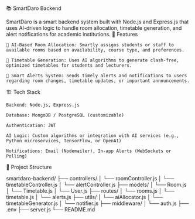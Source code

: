 📚 SmartDaro Backend

SmartDaro is a smart backend system built with Node.js and Express.js that uses AI-driven logic to handle room allocation, timetable generation, and alert notifications for academic institutions.
🚀 Features

    🧠 AI-Based Room Allocation: Smartly assigns students or staff to available rooms based on availability, course type, and preferences.

    📅 Timetable Generation: Uses AI algorithms to generate clash-free, optimized timetables for students and lecturers.

    🔔 Smart Alerts System: Sends timely alerts and notifications to users regarding room changes, timetable updates, or important announcements.

🏗️ Tech Stack

    Backend: Node.js, Express.js

    Database: MongoDB / PostgreSQL (customizable)

    Authentication: JWT

    AI Logic: Custom algorithms or integration with AI services (e.g., Python microservices, TensorFlow, or OpenAI)

    Notifications: Email (Nodemailer), In-app Alerts (WebSockets or Polling)

📁 Project Structure

smartdaro-backend/
├── controllers/
│   └── roomController.js
│   └── timetableController.js
│   └── alertController.js
├── models/
│   └── Room.js
│   └── Timetable.js
│   └── User.js
├── routes/
│   └── rooms.js
│   └── timetable.js
│   └── alerts.js
├── utils/
│   └── aiAllocator.js
│   └── timetableGenerator.js
│   └── notifier.js
├── middleware/
│   └── auth.js
├── .env
├── server.js
└── README.md
